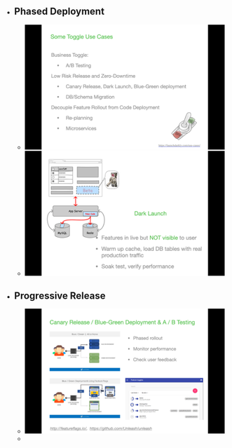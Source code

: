 - ## Phased Deployment
	- ![image.png](../assets/image_1677734868892_0.png)
	- ![image.png](../assets/image_1677735147368_0.png)
- ## Progressive Release
	- ![image.png](../assets/image_1677735038987_0.png)
	-